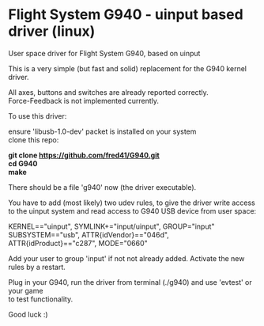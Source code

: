# Flight System G940 - uinput based driver (linux)  
  
User space driver for Flight System G940, based on uinput  
  
This is a very simple (but fast and solid) replacement for the G940 kernel driver.  
  
All axes, buttons and switches are already reported correctly.  
Force-Feedback is not implemented currently.  
  
To use this driver:    
  
ensure 'libusb-1.0-dev' packet is installed on your system  
clone this repo:   
    
**git clone https://github.com/fred41/G940.git    
cd G940    
make**    
  
There should be a file 'g940' now (the driver executable).  
  
You have to add (most likely) two udev rules, to give the driver write access  
to the uinput system and read access to G940 USB device from user space:  
  
KERNEL=="uinput", SYMLINK+="input/uinput", GROUP="input"   
SUBSYSTEM=="usb", ATTR{idVendor}=="046d", ATTR{idProduct}=="c287", MODE="0660"  
  
Add your user to group 'input' if not not already added. Activate the new rules by a restart.  
  
Plug in your G940, run the driver from terminal (./g940) and use 'evtest' or your game   
to test functionality.  
  
Good luck :)  
